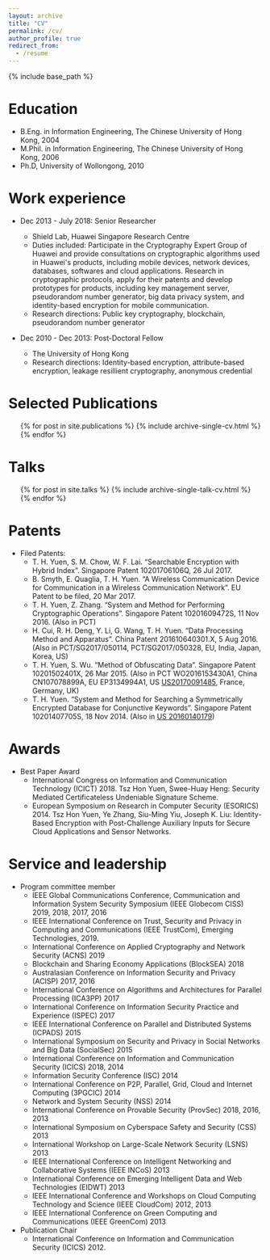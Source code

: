 ```yaml
---
layout: archive
title: "CV"
permalink: /cv/
author_profile: true
redirect_from:
  - /resume
---
```


{% include base_path %}

Education
======
* B.Eng. in Information Engineering, The Chinese University of Hong Kong, 2004
* M.Phil. in Information Engineering, The Chinese University of Hong Kong, 2006
* Ph.D, University of Wollongong, 2010

Work experience
======
* Dec 2013 - July 2018: Senior Researcher
  * Shield Lab, Huawei Singapore Research Centre
  * Duties included: Participate in the Cryptography Expert Group of Huawei and provide consultations on cryptographic
algorithms used in Huawei's products, including mobile devices, network devices, databases, softwares and cloud applications. Research in cryptographic protocols, apply for their patents and develop prototypes for products, including key management server, pseudorandom number generator, big data privacy system, and identity-based encryption for mobile communication.
  * Research directions: Public key cryptography, blockchain, pseudorandom number generator 

* Dec 2010 - Dec 2013: Post-Doctoral Fellow
  * The University of Hong Kong
  * Research directions: Identity-based encryption, attribute-based encryption, leakage resillient cryptography, anonymous credential


Selected Publications
======
  <ul>{% for post in site.publications %}
    {% include archive-single-cv.html %}
  {% endfor %}</ul>
  
Talks
======
  <ul>{% for post in site.talks %}
    {% include archive-single-talk-cv.html %}
  {% endfor %}</ul>
  
Patents
======
* Filed Patents:
  * T. H. Yuen, S. M. Chow, W. F. Lai. “Searchable Encryption with Hybrid Index”. Singapore Patent 10201706106Q, 26 Jul 2017.
  * B. Smyth, E. Quaglia, T. H. Yuen. “A Wireless Communication Device for Communication in a Wireless Communication Network”. EU Patent  to be filed, 20 Mar 2017.
  * T. H. Yuen, Z. Zhang. “System and Method for Performing Cryptographic Operations”. Singapore Patent 10201609472S, 11 Nov 2016. (Also in PCT)
  * H. Cui, R. H. Deng, Y. Li, G. Wang, T. H. Yuen. “Data Processing Method and Apparatus”. China Patent 201610640301.X, 5 Aug 2016. (Also in PCT/SG2017/050114, PCT/SG2017/050328, EU, India, Japan, Korea, US)
  * T. H. Yuen, S. Wu. “Method of Obfuscating Data”. Singapore Patent 10201502401X, 26 Mar 2015. (Also in PCT WO2016153430A1, China CN107078899A, EU EP3134994A1, US [US20170091485](http://www.freepatentsonline.com/y2017/0091485.html), France, Germany, UK)
  * T. H. Yuen. “System and Method for Searching a Symmetrically Encrypted Database for Conjunctive Keywords”. Singapore Patent 10201407705S, 18 Nov 2014. (Also in [US 20160140179](https://patents.justia.com/patent/20160140179))
  
Awards
======  
* Best Paper Award
  * International Congress on Information and Communication Technology (ICICT) 2018. Tsz Hon Yuen, Swee-Huay Heng: Security Mediated Certificateless Undeniable Signature Scheme.
  * European Symposium on Research in Computer Security (ESORICS) 2014. Tsz Hon Yuen, Ye Zhang, Siu-Ming Yiu, Joseph K. Liu: Identity-Based Encryption with Post-Challenge Auxiliary Inputs for Secure Cloud Applications and Sensor Networks. 
 
Service and leadership
======
* Program committee member
  * IEEE Global Communications Conference, Communication and Information System Security Symposium (IEEE Globecom CISS) 2019, 2018, 2017, 2016
  * IEEE International Conference on Trust, Security and Privacy in Computing and Communications (IEEE TrustCom), Emerging Technologies, 2019.
  * International Conference on Applied Cryptography and Network Security (ACNS) 2019
  * Blockchain and Sharing Economy Applications (BlockSEA) 2018
  * Australasian Conference on Information Security and Privacy (ACISP) 2017, 2016
  * International Conference on Algorithms and Architectures for Parallel Processing (ICA3PP) 2017
  * International Conference on Information Security Practice and Experience (ISPEC) 2017
  * IEEE International Conference on Parallel and Distributed Systems (ICPADS) 2015
  * International Symposium on Security and Privacy in Social Networks and Big Data (SocialSec) 2015
  * International Conference on Information and Communication Security (ICICS) 2018, 2014
  * Information Security Conference (ISC) 2014
  * International Conference on P2P, Parallel, Grid, Cloud and Internet Computing (3PGCIC) 2014
  * Network and System Security (NSS) 2014
  * International Conference on Provable Security (ProvSec) 2018, 2016, 2013
  * International Symposium on Cyberspace Safety and Security (CSS) 2013
  * International Workshop on Large-Scale Network Security (LSNS) 2013
  * IEEE International Conference on Intelligent Networking and Collaborative Systems (IEEE INCoS) 2013
  * International Conference on Emerging Intelligent Data and Web Technologies (EIDWT) 2013
  * IEEE International Conference and Workshops on Cloud Computing Technology and Science (IEEE
CloudCom) 2012, 2013
  * IEEE International Conference on Green Computing and Communications (IEEE GreenCom) 2013
* Publication Chair 
  * International Conference on Information and Communication Security (ICICS) 2012.
